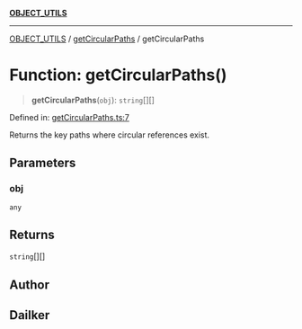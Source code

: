 [**OBJECT_UTILS**](../../README.md)

***

[OBJECT_UTILS](../../README.md) / [getCircularPaths](../README.md) / getCircularPaths

# Function: getCircularPaths()

> **getCircularPaths**(`obj`): `string`[][]

Defined in: [getCircularPaths.ts:7](https://github.com/dailker/everyutil/blob/fd2dd910f5fc45d6a6fda4227f10403d6a5baee7/src/object/getCircularPaths.ts#L7)

Returns the key paths where circular references exist.

## Parameters

### obj

`any`

## Returns

`string`[][]

## Author

## Dailker
